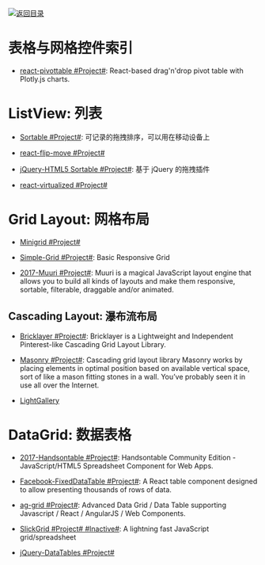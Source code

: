 [![返回目录](https://parg.co/UGo)](https://parg.co/b4z) 
 
 


# 表格与网格控件索引

* [react-pivottable #Project#](https://react-pivottable.js.org/): React-based drag'n'drop pivot table with Plotly.js charts.

# ListView: 列表

* [Sortable #Project#](http://rubaxa.github.io/Sortable/): 可记录的拖拽排序，可以用在移动设备上

* [react-flip-move #Project#](https://github.com/joshwcomeau/react-flip-move#enterleave-animations)

* [jQuery-HTML5 Sortable #Project#](http://farhadi.ir/projects/html5sortable/): 基于 jQuery 的拖拽插件

* [react-virtualized #Project#](https://bvaughn.github.io/react-virtualized/)

# Grid Layout: 网格布局

* [Minigrid #Project#](http://alves.im/minigrid/)

* [Simple-Grid #Project#](https://github.com/ThisIsDallas/Simple-Grid): Basic Responsive Grid

- [2017-Muuri #Project#](https://github.com/haltu/muuri): Muuri is a magical JavaScript layout engine that allows you to build all kinds of layouts and make them responsive, sortable, filterable, draggable and/or animated. 

## Cascading Layout: 瀑布流布局

* [Bricklayer #Project#](https://github.com/ademilter/bricklayer): Bricklayer is a Lightweight and Independent Pinterest-like Cascading Grid Layout Library.

- [Masonry #Project#](https://github.com/desandro/masonry): Cascading grid layout library Masonry works by placing elements in optimal position based on available vertical space, sort of like a mason fitting stones in a wall. You’ve probably seen it in use all over the Internet.

- [LightGallery](https://sachinchoolur.github.io/lightgallery.js/)

# DataGrid: 数据表格

* [2017-Handsontable #Project#](https://github.com/handsontable/handsontable): Handsontable Community Edition - JavaScript/HTML5 Spreadsheet Component for Web Apps.

* [Facebook-FixedDataTable #Project#](http://facebook.github.io/fixed-data-table/getting-started.html): A React table component designed to allow presenting thousands of rows of data.

* [ag-grid #Project#](https://github.com/ceolter/ag-grid): Advanced Data Grid / Data Table supporting Javascript / React / AngularJS / Web Components.

* [SlickGrid #Project# #Inactive#](https://github.com/mleibman/SlickGrid): A lightning fast JavaScript grid/spreadsheet

* [jQuery-DataTables #Project#](https://www.datatables.net/examples/basic_init/zero_configuration.html)
